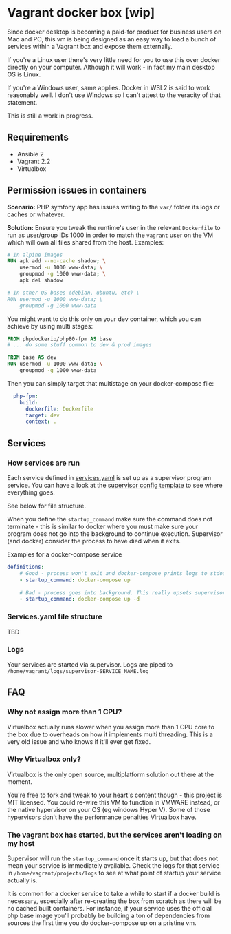 # Vagrant docker box [wip]

Since docker desktop is becoming a paid-for product for business users on Mac and PC, this
vm is being designed as an easy way to load a bunch of services within a Vagrant box and 
expose them externally.

If you're a Linux user there's very little need for you to use this over docker directly 
on your computer. Although it will work - in fact my main desktop OS is Linux.

If you're a Windows user, same applies. Docker in WSL2 is said to work reasonably well.
I don't use Windows so I can't attest to the veracity of that statement.

This is still a work in progress.

## Requirements
 - Ansible 2
 - Vagrant 2.2
 - Virtualbox

## Permission issues in containers
**Scenario:** PHP symfony app has issues writing to the `var/` folder its logs or caches or
whatever.

**Solution:** Ensure you tweak the runtime's user in the relevant `Dockerfile` to run as user/group IDs 1000 in order 
to match the `vagrant` user on the VM which will own all files shared from the host. Examples:

```dockerfile
# In alpine images
RUN apk add --no-cache shadow; \
    usermod -u 1000 www-data; \
    groupmod -g 1000 www-data; \
    apk del shadow

# In other OS bases (debian, ubuntu, etc) \
RUN usermod -u 1000 www-data; \
    groupmod -g 1000 www-data
```

You might want to do this only on your dev container, which you can achieve by using
multi stages:

```dockerfile
FROM phpdockerio/php80-fpm AS base
# ... do some stuff common to dev & prod images

FROM base AS dev
RUN usermod -u 1000 www-data; \
    groupmod -g 1000 www-data
```

Then you can simply target that multistage on your docker-compose file:

```yaml
  php-fpm:
    build:
      dockerfile: Dockerfile
      target: dev
      context: .
```

## Services

### How services are run
Each service defined in [services.yaml](services.yaml) is set up as a supervisor program service. You can have a 
look at the [supervisor config template](ansible/templates/supervisor_program.conf.j2) to see where everything goes. 

See below for file structure.

When you define the `startup_command` make sure the command does not terminate - this is similar to docker where
you must make sure your program does not go into the background to continue execution. Supervisor (and docker) consider
the process to have died when it exits.

Examples for a docker-compose service
```yaml
definitions:
    # Good - process won't exit and docker-compose prints logs to stdout, which supervisor collects
    - startup_command: docker-compose up
 
    # Bad - process goes into background. This really upsets supervisor as it things your process terminated
    - startup_command: docker-compose up -d
```


### Services.yaml file structure
TBD

### Logs
Your services are started via supervisor. Logs are piped to `/home/vagrant/logs/supervisor-SERVICE_NAME.log` 


## FAQ
### Why not assign more than 1 CPU?
Virtualbox actually runs slower when you assign more than 1 CPU core to the box due to overheads on how it implements
multi threading. This is a very old issue and who knows if it'll ever get fixed.

### Why Virtualbox only?
Virtualbox is the only open source, multiplatform solution out there at the moment.

You're free to fork and tweak to your heart's content though - this project is MIT licensed. You could re-wire this VM 
to function in VMWARE instead, or the native hypervisor on your OS (eg windows Hyper V). Some of those hypervisors 
don't have the performance penalties Virtualbox have. 

### The vagrant box has started, but the services aren't loading on my host

Supervisor will run the `startup_command` once it starts up, but that does not mean your service is immediately
available. Check the logs for that service in `/home/vagrant/projects/logs` to see at what point of startup your service
actually is. 

It is common for a docker service to take a while to start if a docker build is necessary, especially after 
re-creating the box from scratch as there will be no cached built containers. For instance, if your service uses
the official php base image you'll probably be building a ton of dependencies from sources the first time you do
docker-compose up on a pristine vm.
